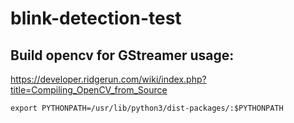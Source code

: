 # blink-detection-test

## Build opencv for GStreamer usage:
https://developer.ridgerun.com/wiki/index.php?title=Compiling_OpenCV_from_Source

`export PYTHONPATH=/usr/lib/python3/dist-packages/:$PYTHONPATH`
